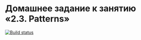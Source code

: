 # Домашнее задание к занятию «2.3. Patterns»
[![Build status](https://ci.appveyor.com/api/projects/status/cgrcxw6e8jcthdw3?svg=true)](https://ci.appveyor.com/project/YaroslavM87/aqa-hw5)
